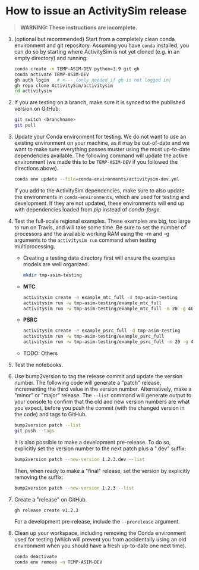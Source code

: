 # How to issue an ActivitySim release

> **WARNING: These instructions are incomplete.**


01. (optional but recommended) Start from a completely clean conda environment 
    and git repository.  Assuming you have `conda` installed, you can do so 
    by starting where ActivitySim is not yet cloned (e.g. in an empty 
    directory) and running:
    ```sh
    conda create -n TEMP-ASIM-DEV python=3.9 git gh
    conda activate TEMP-ASIM-DEV
    gh auth login   # <--- (only needed if gh is not logged in)
    gh repo clone ActivitySim/activitysim
    cd activitysim
    ```

00. If you are testing on a branch, make sure it is synced to the 
    published version on GitHub:
    ```sh
    git switch <branchname>
    git pull
    ```

00. Update your Conda environment for testing.  We do not want to use an
    existing environment on your machine, as it may be out-of-date
    and we want to make sure everything passes muster using the 
    most up-to-date dependencies available.  The following command
    will update the active environment (we made this to be `TEMP-ASIM-DEV` 
    if you followed the directions above).
    ```sh
    conda env update --file=conda-environments/activitysim-dev.yml
    ```
    If you add to the ActivitySim dependencies, make sure to also update 
    the environments in `conda-environments`, which are used for testing 
    and development.  If they are not updated, these environments will end 
    up with dependencies loaded from *pip* instead of *conda-forge*.
    
00. Test the full-scale regional examples. These examples are big, too
    large to run on Travis, and will take some time. Be sure to set the 
    number of processors and the available working RAM using the -m and -g
    arguments to the `activitysim run` command when testing 
    multiprocessing.
    
    - Creating a testing data directory first will ensure the examples 
      models are well organized.
      ```sh
      mkdir tmp-asim-testing
      ```
    
    - **MTC**
      ```sh
      activitysim create -e example_mtc_full -d tmp-asim-testing
      activitysim run -w tmp-asim-testing/example_mtc_full
      activitysim run -w tmp-asim-testing/example_mtc_full -m 20 -g 40
      ```
    
    - **PSRC**
      ```sh
      activitysim create -e example_psrc_full -d tmp-asim-testing
      activitysim run -w tmp-asim-testing/example_psrc_full
      activitysim run -w tmp-asim-testing/example_psrc_full -m 20 -g 40
      ```
      
    - TODO: Others

00. Test the notebooks.

00. Use bump2version to tag the release commit and update the 
    version number.  The following code will generate a "patch" release,
    incrementing the third value in the version number.  Alternatively,
    make a "minor" or "major" release. The `--list` command will generate
    output to your console to confirm that the old and new version numbers
    are what you expect, before you push the commit (with the changed 
    version in the code) and tags to GitHub.
    ```sh
    bump2version patch --list
    git push --tags
    ```
    
    It is also possible to make a development pre-release. To do so, 
    explicitly set the version number to the next patch plus a ".dev" 
    suffix:  
    
    ```sh
    bump2version patch --new-version 1.2.3.dev --list
    ```
    
    Then, when ready to make a "final" release, set the version by 
    explicitly removing the suffix:  
    ```sh
    bump2version patch --new-version 1.2.3 --list
    ```
    
00. Create a "release" on GitHub.
    ```sh
    gh release create v1.2.3
    ```
    For a development pre-release, include the `--prerelease` argument.  
    
00. Clean up your workspace, including removing the Conda environment used for 
    testing (which will prevent you from accidentally using an old 
    environment when you should have a fresh up-to-date one next time).
    ```sh
    conda deactivate
    conda env remove -n TEMP-ASIM-DEV
    ```
